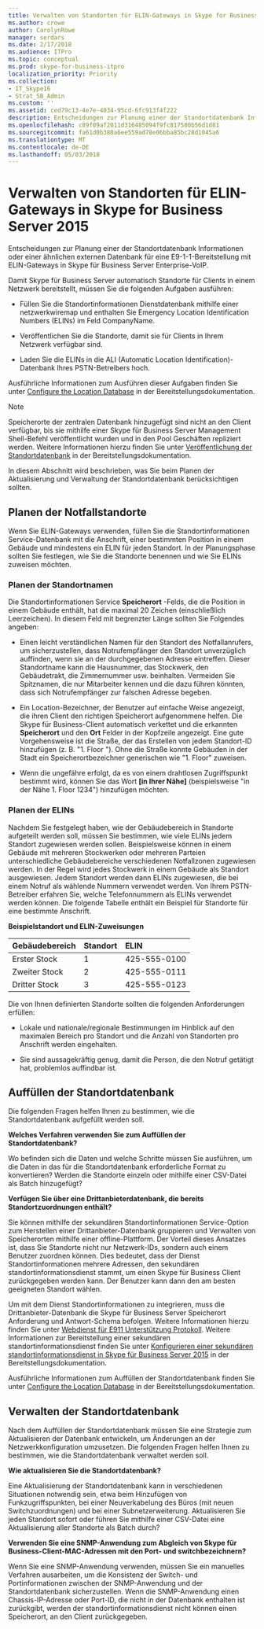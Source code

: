 ```yaml
---
title: Verwalten von Standorten für ELIN-Gateways in Skype for Business Server 2015
ms.author: crowe
author: CarolynRowe
manager: serdars
ms.date: 2/17/2018
ms.audience: ITPro
ms.topic: conceptual
ms.prod: skype-for-business-itpro
localization_priority: Priority
ms.collection:
- IT_Skype16
- Strat_SB_Admin
ms.custom: ''
ms.assetid: ced79c13-4e7e-4034-95cd-6fc913f4f222
description: Entscheidungen zur Planung einer der Standortdatenbank Informationen oder einer ähnlichen externen Datenbank für eine E9-1-1-Bereitstellung mit ELIN-Gateways in Skype für Business Server Enterprise-VoIP.
ms.openlocfilehash: c89f09af2011d316485094f9fc817580b56d1d81
ms.sourcegitcommit: fa61d0b380a6ee559ad78e06bba85bc28d1045a6
ms.translationtype: MT
ms.contentlocale: de-DE
ms.lasthandoff: 05/03/2018
---
```

# <a name="manage-locations-for-elin-gateways-in-skype-for-business-server-2015"></a>Verwalten von Standorten für ELIN-Gateways in Skype for Business Server 2015
 
Entscheidungen zur Planung einer der Standortdatenbank Informationen oder einer ähnlichen externen Datenbank für eine E9-1-1-Bereitstellung mit ELIN-Gateways in Skype für Business Server Enterprise-VoIP.
  
Damit Skype für Business Server automatisch Standorte für Clients in einem Netzwerk bereitstellt, müssen Sie die folgenden Aufgaben ausführen: 
  
- Füllen Sie die Standortinformationen Dienstdatenbank mithilfe einer netzwerkwiremap und enthalten Sie Emergency Location Identification Numbers (ELINs) im Feld CompanyName.
    
- Veröffentlichen Sie die Standorte, damit sie für Clients in Ihrem Netzwerk verfügbar sind.
    
- Laden Sie die ELINs in die ALI (Automatic Location Identification)-Datenbank Ihres PSTN-Betreibers hoch.
    
Ausführliche Informationen zum Ausführen dieser Aufgaben finden Sie unter [Configure the Location Database](http://technet.microsoft.com/library/8544be31-6958-47ef-b926-fdc80d56191c.aspx) in der Bereitstellungsdokumentation.
  
> [!NOTE]
> Speicherorte der zentralen Datenbank hinzugefügt sind nicht an den Client verfügbar, bis sie mithilfe einer Skype für Business Server Management Shell-Befehl veröffentlicht wurden und in den Pool Geschäften repliziert werden. Weitere Informationen hierzu finden Sie unter [Veröffentlichung der Standortdatenbank](http://technet.microsoft.com/library/dd032b5b-df0e-4017-ac46-e17570c1ab1e.aspx) in der Bereitstellungsdokumentation.
  
In diesem Abschnitt wird beschrieben, was Sie beim Planen der Aktualisierung und Verwaltung der Standortdatenbank berücksichtigen sollten.
  
## <a name="planning-emergency-locations"></a>Planen der Notfallstandorte

Wenn Sie ELIN-Gateways verwenden, füllen Sie die Standortinformationen Service-Datenbank mit die Anschrift, einer bestimmten Position in einem Gebäude und mindestens ein ELIN für jeden Standort. In der Planungsphase sollten Sie festlegen, wie Sie die Standorte benennen und wie Sie ELINs zuweisen möchten.
  
### <a name="planning-location-names"></a>Planen der Standortnamen

Die Standortinformationen Service **Speicherort** -Felds, die die Position in einem Gebäude enthält, hat die maximal 20 Zeichen (einschließlich Leerzeichen). In diesem Feld mit begrenzter Länge sollten Sie Folgendes angeben:
  
- Einen leicht verständlichen Namen für den Standort des Notfallanrufers, um sicherzustellen, dass Notrufempfänger den Standort unverzüglich auffinden, wenn sie an der durchgegebenen Adresse eintreffen. Dieser Standortname kann die Hausnummer, das Stockwerk, den Gebäudetrakt, die Zimmernummer usw. beinhalten. Vermeiden Sie Spitznamen, die nur Mitarbeiter kennen und die dazu führen könnten, dass sich Notrufempfänger zur falschen Adresse begeben.
    
- Ein Location-Bezeichner, der Benutzer auf einfache Weise angezeigt, die ihren Client den richtigen Speicherort aufgenommene helfen. Die Skype für Business-Client automatisch verkettet und die erkannten **Speicherort** und den **Ort** Felder in der Kopfzeile angezeigt. Eine gute Vorgehensweise ist die Straße, der das Erstellen von jedem Standort-ID hinzufügen (z. B. "1. Floor <street number>"). Ohne die Straße konnte Gebäuden in der Stadt ein Speicherortbezeichner generischen wie "1. Floor" zuweisen.
    
- Wenn die ungefähre erfolgt, da es von einem drahtlosen Zugriffspunkt bestimmt wird, können Sie das Wort **[in Ihrer Nähe]** (beispielsweise "in der Nähe 1. Floor 1234") hinzufügen möchten.
    
### <a name="planning-elins"></a>Planen der ELINs

Nachdem Sie festgelegt haben, wie der Gebäudebereich in Standorte aufgeteilt werden soll, müssen Sie bestimmen, wie viele ELINs jedem Standort zugewiesen werden sollen. Beispielsweise können in einem Gebäude mit mehreren Stockwerken oder mehreren Parteien unterschiedliche Gebäudebereiche verschiedenen Notfallzonen zugewiesen werden. In der Regel wird jedes Stockwerk in einem Gebäude als Standort ausgewiesen. Jedem Standort werden dann ELINs zugewiesen, die bei einem Notruf als wählende Nummern verwendet werden. Von Ihrem PSTN-Betreiber erfahren Sie, welche Telefonnummern als ELINs verwendet werden können. Die folgende Tabelle enthält ein Beispiel für Standorte für eine bestimmte Anschrift.
  
**Beispielstandort und ELIN-Zuweisungen**

|**Gebäudebereich**|**Standort**|**ELIN**|
|:-----|:-----|:-----|
|Erster Stock  <br/> |1  <br/> |425-555-0100  <br/> |
|Zweiter Stock  <br/> |2  <br/> |425-555-0111  <br/> |
|Dritter Stock  <br/> |3  <br/> |425-555-0123  <br/> |
   
Die von Ihnen definierten Standorte sollten die folgenden Anforderungen erfüllen:
  
- Lokale und nationale/regionale Bestimmungen im Hinblick auf den maximalen Bereich pro Standort und die Anzahl von Standorten pro Anschrift werden eingehalten.
    
- Sie sind aussagekräftig genug, damit die Person, die den Notruf getätigt hat, problemlos auffindbar ist.
    
## <a name="populating-the-location-database"></a>Auffüllen der Standortdatenbank

Die folgenden Fragen helfen Ihnen zu bestimmen, wie die Standortdatenbank aufgefüllt werden soll.
  
 **Welches Verfahren verwenden Sie zum Auffüllen der Standortdatenbank?**
  
Wo befinden sich die Daten und welche Schritte müssen Sie ausführen, um die Daten in das für die Standortdatenbank erforderliche Format zu konvertieren? Werden die Standorte einzeln oder mithilfe einer CSV-Datei als Batch hinzugefügt?
  
 **Verfügen Sie über eine Drittanbieterdatenbank, die bereits Standortzuordnungen enthält?**
  
Sie können mithilfe der sekundären Standortinformationen Service-Option zum Herstellen einer Drittanbieter-Datenbank gruppieren und Verwalten von Speicherorten mithilfe einer offline-Plattform. Der Vorteil dieses Ansatzes ist, dass Sie Standorte nicht nur Netzwerk-IDs, sondern auch einem Benutzer zuordnen können. Dies bedeutet, dass der Dienst Standortinformationen mehrere Adressen, den sekundären standortinformationsdienst stammt, um einen Skype für Business Client zurückgegeben werden kann. Der Benutzer kann dann den am besten geeigneten Standort wählen. 
  
Um mit dem Dienst Standortinformationen zu integrieren, muss die Drittanbieter-Datenbank die Skype für Business Server Speicherort Anforderung und Antwort-Schema befolgen. Weitere Informationen hierzu finden Sie unter [Webdienst für E911 Unterstützung Protokoll](https://go.microsoft.com/fwlink/p/?linkid=213819). Weitere Informationen zur Bereitstellung einer sekundären standortinformationsdienst finden Sie unter [Konfigurieren einer sekundären standortinformationsdienst in Skype für Business Server 2015](../../deploy/deploy-enterprise-voice/secondary-location-information-service.md) in der Bereitstellungsdokumentation.
  
Ausführliche Informationen zum Auffüllen der Standortdatenbank finden Sie unter [Configure the Location Database](http://technet.microsoft.com/library/8544be31-6958-47ef-b926-fdc80d56191c.aspx) in der Bereitstellungsdokumentation.
  
## <a name="maintaining-the-location-database"></a>Verwalten der Standortdatenbank

Nach dem Auffüllen der Standortdatenbank müssen Sie eine Strategie zum Aktualisieren der Datenbank entwickeln, um Änderungen an der Netzwerkkonfiguration umzusetzen. Die folgenden Fragen helfen Ihnen zu bestimmen, wie die Standortdatenbank verwaltet werden soll.
  
 **Wie aktualisieren Sie die Standortdatenbank?**
  
Eine Aktualisierung der Standortdatenbank kann in verschiedenen Situationen notwendig sein, etwa beim Hinzufügen von Funkzugriffspunkten, bei einer Neuverkabelung des Büros (mit neuen Switchzuordnungen) und bei einer Subnetzerweiterung. Aktualisieren Sie jeden Standort sofort oder führen Sie mithilfe einer CSV-Datei eine Aktualisierung aller Standorte als Batch durch?
  
 **Verwenden Sie eine SNMP-Anwendung zum Abgleich von Skype für Business-Client-MAC-Adressen mit den Port- und switchbezeichnern?**
  
Wenn Sie eine SNMP-Anwendung verwenden, müssen Sie ein manuelles Verfahren ausarbeiten, um die Konsistenz der Switch- und Portinformationen zwischen der SNMP-Anwendung und der Standortdatenbank sicherzustellen. Wenn die SNMP-Anwendung einen Chassis-IP-Adresse oder Port-ID, die nicht in der Datenbank enthalten ist zurückgibt, werden der standortinformationsdienst nicht können einen Speicherort, an den Client zurückgegeben.
  

